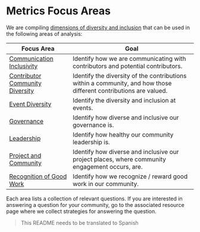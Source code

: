 # Metrics Focus Areas

We are compiling [dimensions of diversity and inclusion](demographic-data) that can be used in the following areas of analysis:

| Focus Area | Goal |
| --- | --- |
|[Communication Inclusivity](communication-inclusivity) | Identify how we are communicating with contributors and potential contributors.|
|[Contributor Community Diversity](contributor-community-diversity) | Identify the diversity of the contributions within a community, and how those different contributions are valued.|
|[Event Diversity](event-diversity) | Identify the diversity and inclusion at events. |
|[Governance](governance) | Identify how diverse and inclusive our governance is.|
|[Leadership](leadership) | Identify how healthy our community leadership is.|
|[Project and Community](project-and-community) | Identify how diverse and inclusive our project places, where community engagement occurs, are.|
|[Recognition of Good Work](recognition-of-good-work) | Identify how we recognize / reward good work in our community.|

Each area lists a collection of relevant questions. If you are interested in answering a question for your community, go to the associated resource page where we collect strategies for answering the question.

> This README needs to be translated to Spanish